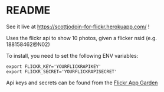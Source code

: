 # README

See it live at https://scottjodoin-for-flickr.herokuapp.com/ !

Uses the flickr api to show 10 photos, given a flicker nsid (e.g. 188158462@N02)

To install, you need to set the following ENV variables:

```
export FLICKR_KEY='YOURFLICKRAPIKEY'
export FLICKR_SECRET='YOURFLICKRAPISECRET'
```

Api keys and secrets can be found from the [Flickr App Garden](https://www.flickr.com/services/)